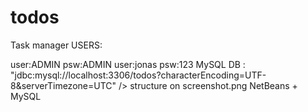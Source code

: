 # todos
Task manager
USERS:


user:ADMIN psw:ADMIN
user:jonas psw:123
MySQL DB : "jdbc:mysql://localhost:3306/todos?characterEncoding=UTF-8&amp;serverTimezone=UTC" />
structure on screenshot.png
NetBeans + MySQL
